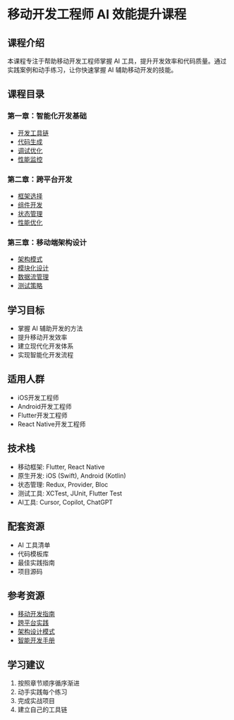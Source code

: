 # 移动开发工程师 AI 效能提升课程

## 课程介绍
本课程专注于帮助移动开发工程师掌握 AI 工具，提升开发效率和代码质量。通过实践案例和动手练习，让你快速掌握 AI 辅助移动开发的技能。

## 课程目录

### 第一章：智能化开发基础
- [开发工具链](./第一章-智能化开发基础.md#开发工具链)
- [代码生成](./第一章-智能化开发基础.md#代码生成)
- [调试优化](./第一章-智能化开发基础.md#调试优化)
- [性能监控](./第一章-智能化开发基础.md#性能监控)

### 第二章：跨平台开发
- [框架选择](./第二章-跨平台开发.md#框架选择)
- [组件开发](./第二章-跨平台开发.md#组件开发)
- [状态管理](./第二章-跨平台开发.md#状态管理)
- [性能优化](./第二章-跨平台开发.md#性能优化)

### 第三章：移动端架构设计
- [架构模式](./第三章-移动端架构设计.md#架构模式)
- [模块化设计](./第三章-移动端架构设计.md#模块化设计)
- [数据流管理](./第三章-移动端架构设计.md#数据流管理)
- [测试策略](./第三章-移动端架构设计.md#测试策略)

## 学习目标
- 掌握 AI 辅助开发的方法
- 提升移动开发效率
- 建立现代化开发体系
- 实现智能化开发流程

## 适用人群
- iOS开发工程师
- Android开发工程师
- Flutter开发工程师
- React Native开发工程师

## 技术栈
- 移动框架: Flutter, React Native
- 原生开发: iOS (Swift), Android (Kotlin)
- 状态管理: Redux, Provider, Bloc
- 测试工具: XCTest, JUnit, Flutter Test
- AI工具: Cursor, Copilot, ChatGPT

## 配套资源
- AI 工具清单
- 代码模板库
- 最佳实践指南
- 项目源码

## 参考资源
- [移动开发指南](https://mobile-dev-guide.dev)
- [跨平台实践](https://cross-platform-practice.dev)
- [架构设计模式](https://architecture-patterns.dev)
- [智能开发手册](https://intelligent-dev-manual.dev)

## 学习建议
1. 按照章节顺序循序渐进
2. 动手实践每个练习
3. 完成实战项目
4. 建立自己的工具链 